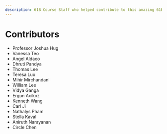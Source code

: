 ```yaml
---
description: 61B Course Staff who helped contribute to this amazing 61Book!
---
```


# Contributors

* Professor Joshua Hug
* Vanessa Teo&#x20;
* Angel Aldaco&#x20;
* Dhruti Pandya&#x20;
* Thomas Lee&#x20;
* Teresa Luo
* Mihir Mirchandani
* William Lee
* Vidya Ganga
* Ergun Acikoz
* Kenneth Wang
* Carl Ji
* Nathalys Pham
* Stella Kaval
* Aniruth Narayanan
* Circle Chen
